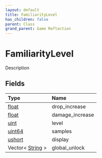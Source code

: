 ```yaml
---
layout: default
title: FamiliarityLevel
has_children: false
parent: Class
grand_parent: Game Reflection
---
```

# FamiliarityLevel
Description 

## Fields
| Type | Name |
|:-------------|:--------------|
| [float](/game-reflection/components/float.md) | drop_increase |
| [float](/game-reflection/components/float.md) | damage_increase |
| [uint](/game-reflection/components/uint.md) | level |
| [uint64](/game-reflection/components/uint64.md) | samples |
| [ushort](/game-reflection/enums/ushort.md) | display |
| Vector< [String](/game-reflection/components/string.md) > | global_unlock |
